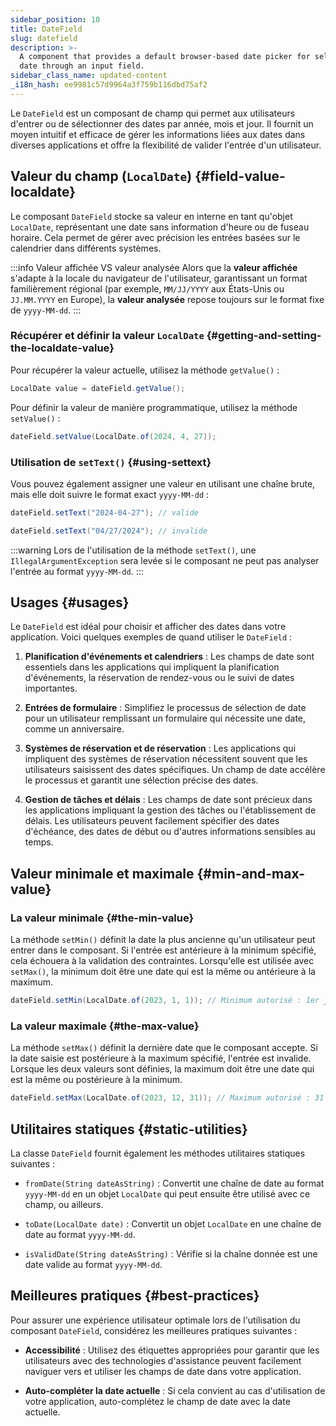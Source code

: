 ```yaml
---
sidebar_position: 10
title: DateField
slug: datefield
description: >-
  A component that provides a default browser-based date picker for selecting a
  date through an input field.
sidebar_class_name: updated-content
_i18n_hash: ee9981c57d9964a3f759b116dbd75af2
---
```

<DocChip chip='shadow' />
<DocChip chip='name' label="dwc-field" />
<DocChip chip='since' label='23.02' />
<JavadocLink type="foundation" location="com/webforj/component/field/DateField" top='true'/>

<ParentLink parent="Field" />

Le `DateField` est un composant de champ qui permet aux utilisateurs d'entrer ou de sélectionner des dates par année, mois et jour. Il fournit un moyen intuitif et efficace de gérer les informations liées aux dates dans diverses applications et offre la flexibilité de valider l'entrée d'un utilisateur.

<ComponentDemo 
path='/webforj/datefield?'
javaE='https://raw.githubusercontent.com/webforj/webforj-documentation/refs/heads/main/src/main/java/com/webforj/samples/views/fields/datefield/DateFieldView.java'
/>

## Valeur du champ (`LocalDate`) {#field-value-localdate}

Le composant `DateField` stocke sa valeur en interne en tant qu'objet `LocalDate`, représentant une date sans information d'heure ou de fuseau horaire. Cela permet de gérer avec précision les entrées basées sur le calendrier dans différents systèmes.

:::info Valeur affichée VS valeur analysée 
Alors que la **valeur affichée** s'adapte à la locale du navigateur de l'utilisateur, garantissant un format familièrement régional (par exemple, `MM/JJ/YYYY` aux États-Unis ou `JJ.MM.YYYY` en Europe), la **valeur analysée** repose toujours sur le format fixe de `yyyy-MM-dd`.
:::

### Récupérer et définir la valeur `LocalDate` {#getting-and-setting-the-localdate-value}

Pour récupérer la valeur actuelle, utilisez la méthode `getValue()` :

```java
LocalDate value = dateField.getValue();
```

Pour définir la valeur de manière programmatique, utilisez la méthode `setValue()` :

```java
dateField.setValue(LocalDate.of(2024, 4, 27));
```

### Utilisation de `setText()` {#using-settext}

Vous pouvez également assigner une valeur en utilisant une chaîne brute, mais elle doit suivre le format exact `yyyy-MM-dd` :

```java
dateField.setText("2024-04-27"); // valide

dateField.setText("04/27/2024"); // invalide
```

:::warning
 Lors de l'utilisation de la méthode `setText()`, une `IllegalArgumentException` sera levée si le composant ne peut pas analyser l'entrée au format `yyyy-MM-dd`.
:::

## Usages {#usages}

Le `DateField` est idéal pour choisir et afficher des dates dans votre application. Voici quelques exemples de quand utiliser le `DateField` :

1. **Planification d'événements et calendriers** : Les champs de date sont essentiels dans les applications qui impliquent la planification d'événements, la réservation de rendez-vous ou le suivi de dates importantes.

2. **Entrées de formulaire** : Simplifiez le processus de sélection de date pour un utilisateur remplissant un formulaire qui nécessite une date, comme un anniversaire.

3. **Systèmes de réservation et de réservation** : Les applications qui impliquent des systèmes de réservation nécessitent souvent que les utilisateurs saisissent des dates spécifiques. Un champ de date accélère le processus et garantit une sélection précise des dates.

4. **Gestion de tâches et délais** : Les champs de date sont précieux dans les applications impliquant la gestion des tâches ou l'établissement de délais. Les utilisateurs peuvent facilement spécifier des dates d'échéance, des dates de début ou d'autres informations sensibles au temps.

## Valeur minimale et maximale {#min-and-max-value}

### La valeur minimale {#the-min-value}
La méthode `setMin()` définit la date la plus ancienne qu'un utilisateur peut entrer dans le composant. Si l'entrée est antérieure à la minimum spécifié, cela échouera à la validation des contraintes. Lorsqu'elle est utilisée avec `setMax()`, la minimum doit être une date qui est la même ou antérieure à la maximum.

```java
dateField.setMin(LocalDate.of(2023, 1, 1)); // Minimum autorisé : 1er janvier 2023
```

### La valeur maximale {#the-max-value}
La méthode `setMax()` définit la dernière date que le composant accepte. Si la date saisie est postérieure à la maximum spécifié, l'entrée est invalide. Lorsque les deux valeurs sont définies, la maximum doit être une date qui est la même ou postérieure à la minimum.

```java
dateField.setMax(LocalDate.of(2023, 12, 31)); // Maximum autorisé : 31 décembre 2023
```

## Utilitaires statiques {#static-utilities}

La classe `DateField` fournit également les méthodes utilitaires statiques suivantes :

- `fromDate(String dateAsString)` : Convertit une chaîne de date au format `yyyy-MM-dd` en un objet `LocalDate` qui peut ensuite être utilisé avec ce champ, ou ailleurs.

- `toDate(LocalDate date)` : Convertit un objet `LocalDate` en une chaîne de date au format `yyyy-MM-dd`.

- `isValidDate(String dateAsString)` : Vérifie si la chaîne donnée est une date valide au format `yyyy-MM-dd`.

## Meilleures pratiques {#best-practices}

Pour assurer une expérience utilisateur optimale lors de l'utilisation du composant `DateField`, considérez les meilleures pratiques suivantes :

- **Accessibilité** : Utilisez des étiquettes appropriées pour garantir que les utilisateurs avec des technologies d'assistance peuvent facilement naviguer vers et utiliser les champs de date dans votre application.

- **Auto-compléter la date actuelle** : Si cela convient au cas d'utilisation de votre application, auto-complétez le champ de date avec la date actuelle.
